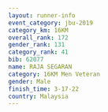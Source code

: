 ```yaml
---
layout: runner-info 
event_category: jbu-2019 
category_km: 16KM  
overall_rank: 172
gender_rank: 131
category_rank: 41
bib: 62077
name: RAJA SEGARAN
category: 16KM Men Veteran
gender: Male
finish_time: 3-17-22
country: Malaysia
---
```

